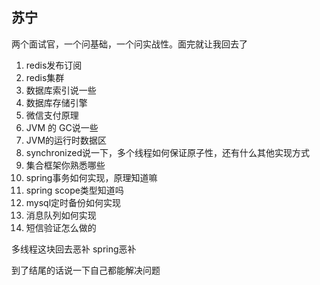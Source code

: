 ## 苏宁

两个面试官，一个问基础，一个问实战性。面完就让我回去了



1. redis发布订阅
2. redis集群
3. 数据库索引说一些
4. 数据库存储引擎
5. 微信支付原理
6. JVM 的 GC说一些
7. JVM的运行时数据区
8. synchronized说一下，多个线程如何保证原子性，还有什么其他实现方式
9. 集合框架你熟悉哪些
10. spring事务如何实现，原理知道嘛
11. spring scope类型知道吗
12. mysql定时备份如何实现
13. 消息队列如何实现
14. 短信验证怎么做的


多线程这块回去恶补
spring恶补

到了结尾的话说一下自己都能解决问题